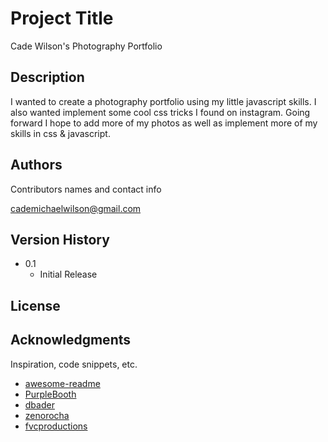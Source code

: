 
# Project Title

Cade Wilson's Photography Portfolio

## Description

I wanted to create a photography portfolio using my little javascript skills. I also wanted implement some cool css tricks I found on instagram. Going forward I hope to add more of my photos as well as implement more of my skills in css & javascript.


## Authors

Contributors names and contact info

cademichaelwilson@gmail.com

## Version History

* 0.1
    * Initial Release

## License


## Acknowledgments

Inspiration, code snippets, etc.
* [awesome-readme](https://github.com/matiassingers/awesome-readme)
* [PurpleBooth](https://gist.github.com/PurpleBooth/109311bb0361f32d87a2)
* [dbader](https://github.com/dbader/readme-template)
* [zenorocha](https://gist.github.com/zenorocha/4526327)
* [fvcproductions](https://gist.github.com/fvcproductions/1bfc2d4aecb01a834b46)